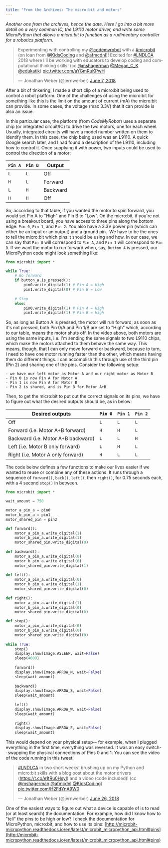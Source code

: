 ```yaml
---
title: "From the Archives: The micro:bit and motors"
---
```


_Another one from the archives, hence the date. Here I go into a bit more detail on a very common IC, the L9110 motor driver, and write some MicroPython that allows a micro:bit to function as a rudimentary controller for a robotics platform._

<blockquote class='twitter-tweet' data-lang='en'>
<p dir='ltr' lang='en'>Experimenting with controlling my <a href='https://twitter.com/codemyrobot?ref_src=twsrc%5Etfw'>@codemyrobot</a> with a <a href='https://twitter.com/hashtag/microbit?src=hash&amp;amp;ref_src=twsrc%5Etfw'>#microbit</a> (on loan from <a href='https://twitter.com/KidsCoding?ref_src=twsrc%5Etfw'>@KidsCoding</a> and <a href='https://twitter.com/afmcdnl?ref_src=twsrc%5Etfw'>@afmcdnl</a>)! Excited for <a href='https://twitter.com/hashtag/LNDLCA?src=hash&amp;amp;ref_src=twsrc%5Etfw'>#LNDLCA</a> 2018 where I&#039;ll be working with educators to develop coding and computational thinking skills! (cc <a href='https://twitter.com/mshagerman?ref_src=twsrc%5Etfw'>@mshagerman</a> <a href='https://twitter.com/Megan_C_K?ref_src=twsrc%5Etfw'>@Megan_C_K</a> <a href='https://twitter.com/edukatik?ref_src=twsrc%5Etfw'>@edukatik</a>) <a href='https://t.co/aYGmRuKPwH'>pic.twitter.com/aYGmRuKPwH</a></p>
— Jonathan Weber (@jernwerber) <a href='https://twitter.com/jernwerber/status/1004767493716660224?ref_src=twsrc%5Etfw'>June 7, 2018</a></blockquote>
<script async src='https://platform.twitter.com/widgets.js' charset='utf-8'></script>

After a bit of tinkering, I made a short clip of a micro:bit being used to control a robot platform. One of the challenges of using the micro:bit for something like this is the limit on the amount of current (mA) the micro:bit can provide. In some cases, the voltage (max 3.3V) that it can provide is also an issue.

In this particular case, the platform (from _CodeMyRobot_) uses a separate chip (or integrated circuit/IC) to drive the two motors, one for each wheel. Usually, integrated circuits will have a model number written on them to identify them. In this case, the chip being used was an L9110. A quick Google search later, and I had found a description of the L9110, including how to control it. Once supplying it with power, two inputs could be used to control the direction of a motor:

| `Pin A` | `Pin B` | Output |
| ---- | ---- | ---- |
| `L` | `L` | Off |
| `H` | `L` | Forward |
| `L` | `H` | Backward |
| `H` | `H` | Off |

So, according to that table, if you wanted the motor to spin forward, you would set Pin A to "High" and Pin B to "Low". On the micro:bit, if you're not using a breakout board, you have access to three pins along the bottom edge: `Pin 0`, `Pin 1`, and `Pin 2`. You also have a 3.3V power pin (which can either be an input or an output) and a ground pin.  We have to be the ones to tell the micro:bit which pins it should be using and how. In our case, we can say that `Pin 0` will correspond to `Pin A`, and `Pin 1` will correspond to `Pin B`. If we want the motor to run forward when, say, `Button A` is pressed, our MicroPython code might look something like:

```python
from microbit import *

while True:
    # Go forward
    if button_a.is_pressed(): 
        pin0.write_digital(1) # Pin A = High
        pin1.write_digital(0) # Pin B = Low
    
    # Stop
    else:
        pin0.write_digital(1) # Pin A = High
        pin1.write_digital(1) # Pin B = High
```

So, as long as Button A is pressed, the motor will run forward; as soon as it's not pressed, both Pin 0/A and Pin 1/B are set to "High" which, according to our table, means the motor shuts off. In the video above, both motors are using the same inputs, i.e. I'm sending the same signals to two L9110 chips, which make the motors attached to them behave the same way. This means, though, that I can only move forward or backward, because to turn, I need to have one motor running faster than the other, which means having them do different things. I can accomplish this through use of the third pin (Pin 2) and sharing one of the pins. Consider the following setup:

 	- we have our left motor as Motor A and our right motor as Motor B
 	- Pin 0 is now Pin A for Motor A
 	- Pin 1 is now Pin A for Motor B
 	- Pin 2 is shared, and is Pin B for Motor A+B

Then, to get the micro:bit to put out the correct signals on its pins, we have to figure out what the desired outputs should be, as in below:

| Desired outputs | `Pin 0` | `Pin 1` | `Pin 2` |
| --------------- | ----- | ----- | ----- |
| Off | `L` | `L` | `L` |
| Forward (i.e. Motor A+B forward) | `H` | `H` | `L` |
| Backward (i.e. Motor A+B backward) | `L` | `L` | `H` |
| Left (i.e. Motor B only forward) | `L` | `H` | `L` |
| Right (i.e. Motor A only forward) | `H` | `L` | `L` |

The code below defines a few functions to make our lives easier if we wanted to reuse or combine any of these actions. It runs through a sequence of `forward()`, `back()`, `left()`, then `right()`, for 0.75 seconds each, with a 4 second `stop()` in between.

```python
from microbit import *

wait_amount = 750

motor_a_pin_a = pin0
motor_b_pin_a = pin1
motor_shared_pin = pin2

def forward():
    motor_a_pin_a.write_digital(1)
    motor_b_pin_a.write_digital(1)
    motor_shared_pin.write_digital(0)
    
def backward():
    motor_a_pin_a.write_digital(0)
    motor_b_pin_a.write_digital(0)
    motor_shared_pin.write_digital(1)
    
def left():
    motor_a_pin_a.write_digital(0)
    motor_b_pin_a.write_digital(1)
    motor_shared_pin.write_digital(0)
    
def right():
    motor_a_pin_a.write_digital(1)
    motor_b_pin_a.write_digital(0)
    motor_shared_pin.write_digital(0)

def stop():
    motor_a_pin_a.write_digital(0)
    motor_b_pin_a.write_digital(0)
    motor_shared_pin.write_digital(0)
    
while True:
    stop()
    display.show(Image.ASLEEP, wait=False)
    sleep(4000)
    
    forward()
    display.show(Image.ARROW_N, wait=False)
    sleep(wait_amount)
    
    backward()
    display.show(Image.ARROW_S, wait=False)
    sleep(wait_amount)
    
    left()
    display.show(Image.ARROW_W, wait=False)
    sleep(wait_amount)
    
    right()
    display.show(Image.ARROW_E, wait=False)
    sleep(wait_amount)
```

This would depend on your physical setup-- for example, when I plugged everything in the first time, everything was reversed. It was an easy switch--swapping the physical connections of Pins 0 and 1. You can see the video of the code running in this tweet:

<blockquote class="twitter-tweet" data-lang="en"><p lang="en" dir="ltr"><a href="https://twitter.com/hashtag/LNDLCA?src=hash&amp;amp;ref_src=twsrc%5Etfw">#LNDLCA</a> in two short weeks! brushing up on my Python and micro:bit skills with a blog post about the motor drivers (<a href="https://t.co/e1tRu0HsyI">https://t.co/e1tRu0HsyI</a>) and a video (code included)! (cc <a href="https://twitter.com/mshagerman?ref_src=twsrc%5Etfw">@mshagerman</a> <a href="https://twitter.com/afmcdnl?ref_src=twsrc%5Etfw">@afmcdnl</a> <a href="https://twitter.com/KidsCoding?ref_src=twsrc%5Etfw">@KidsCoding</a>) <a href="https://t.co/H2FdYnA9W0">pic.twitter.com/H2FdYnA9W0</a></p>&mdash; Jonathan Weber (@jernwerber) <a href="https://twitter.com/jernwerber/status/1011658993708797953?ref_src=twsrc%5Etfw">June 26, 2018</a></blockquote>
<script async src="https://platform.twitter.com/widgets.js" charset="utf-8"></script>

One of the easiest ways to figure out what a device is capable of is to read (or at least search) the documentation. For example, how did I know how to "tell" the pins to be high or low? I check the documentation for MicroPython, micro:bit, and how to use its pins: [http://microbit-micropython.readthedocs.io/en/latest/microbit_micropython_api.html#pins](http://microbit-micropython.readthedocs.io/en/latest/microbit_micropython_api.html#pins)